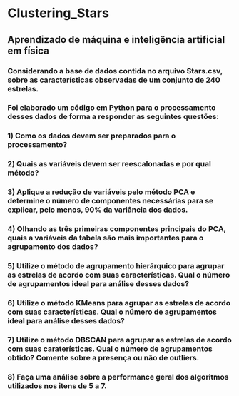 # Clustering_Stars

## Aprendizado de máquina e inteligência artificial em física
### Considerando a base de dados contida no arquivo Stars.csv, sobre as características observadas de um conjunto de 240 estrelas.
### Foi elaborado um código em Python para o processamento desses dados de forma a responder as seguintes questões:
### 1) Como os dados devem ser preparados para o processamento?
### 2) Quais as variáveis devem ser reescalonadas e por qual método?
### 3) Aplique a redução de variáveis pelo método PCA e determine o número de componentes necessárias para se explicar, pelo menos, 90% da variância dos dados.
### 4) Olhando as três primeiras componentes principais do PCA, quais a variáveis da tabela são mais importantes para o agrupamento dos dados?
### 5) Utilize o método de agrupamento hierárquico para agrupar as estrelas de acordo com suas características. Qual o número de agrupamentos ideal para análise desses dados?
### 6) Utilize o método KMeans para agrupar as estrelas de acordo com suas características. Qual o número de agrupamentos ideal para análise desses dados?
### 7) Utilize o método DBSCAN para agrupar as estrelas de acordo com suas caraterísticas. Qual o número de agrupamentos obtido? Comente sobre a presença ou não de outliers.
### 8) Faça uma análise sobre a performance geral dos algoritmos utilizados nos itens de 5 a 7.
